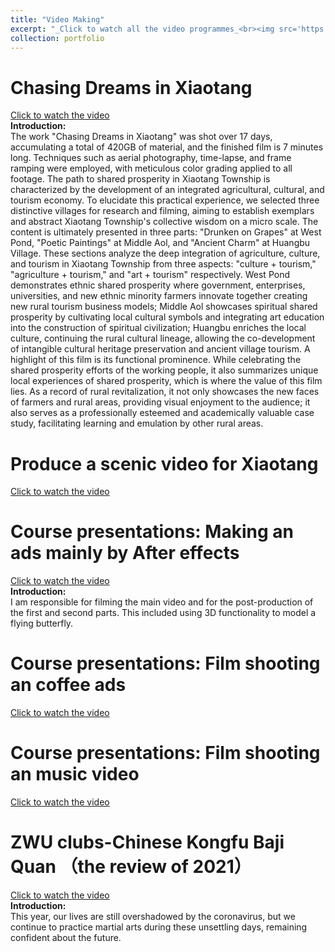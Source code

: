 ```yaml
---
title: "Video Making"
excerpt: "_Click to watch all the video programmes_<br><img src='https://Elena6393.github.io/files/Portfolio-google.png'>"
collection: portfolio
---
```


Chasing Dreams in Xiaotang
==========================
[Click to watch the video](https://drive.google.com/file/d/1UuREPSf0aJM6JNVkVt-gV1odsQi3xW6U/view?usp=drive_link)<br>
**Introduction:** <br>
The work "Chasing Dreams in Xiaotang" was shot over 17 days, accumulating a total of 420GB of material, and the finished film is 7 minutes long. Techniques such as aerial photography, time-lapse, and frame ramping were employed, with meticulous color grading applied to all footage. The path to shared prosperity in Xiaotang Township is characterized by the development of an integrated agricultural, cultural, and tourism economy. To elucidate this practical experience, we selected three distinctive villages for research and filming, aiming to establish exemplars and abstract Xiaotang Township's collective wisdom on a micro scale. The content is ultimately presented in three parts: "Drunken on Grapes" at West Pond, "Poetic Paintings" at Middle Aol, and "Ancient Charm" at Huangbu Village. These sections analyze the deep integration of agriculture, culture, and tourism in Xiaotang Township from three aspects: "culture + tourism," "agriculture + tourism," and "art + tourism" respectively. West Pond demonstrates ethnic shared prosperity where government, enterprises, universities, and new ethnic minority farmers innovate together creating new rural tourism business models; Middle Aol showcases spiritual shared prosperity by cultivating local cultural symbols and integrating art education into the construction of spiritual civilization; Huangbu enriches the local culture, continuing the rural cultural lineage, allowing the co-development of intangible cultural heritage preservation and ancient village tourism. A highlight of this film is its functional prominence. While celebrating the shared prosperity efforts of the working people, it also summarizes unique local experiences of shared prosperity, which is where the value of this film lies. As a record of rural revitalization, it not only showcases the new faces of farmers and rural areas, providing visual enjoyment to the audience; it also serves as a professionally esteemed and academically valuable case study, facilitating learning and emulation by other rural areas.

Produce a scenic video for Xiaotang
==========================
[Click to watch the video](https://article.xuexi.cn/articles/index.html?art_id=10542784820000008615&cdn=https%3A%2F%2Fregion-zhejiang-resource&item_id=10542784820000008615&study_style_id=video_default&t=1657702422018&showmenu=false&ref_read_id=a0e2da33-8516-45e3-819b-cc48a0e0a792_1657801336896&pid=&ptype=-1&source=share&share_to=wx_feed)

Course presentations: Making an ads mainly by After effects
===========================
[Click to watch the video](https://drive.google.com/file/d/1sEPkUoypZ4s7xqbBUkMg0huyhE59JDkV/view?usp=drive_link)<br>
**Introduction:** <br>
I am responsible for filming the main video and for the post-production of the first and second parts. This included using 3D functionality to model a flying butterfly.

Course presentations: Film shooting an coffee ads
===========================
[Click to watch the video](https://drive.google.com/file/d/1r_Fj-0qOouGz_zGeHj4sV0cYTh8BNbgu/view?usp=drive_link)<br>

Course presentations: Film shooting an music video
===========================
[Click to watch the video](https://drive.google.com/file/d/15ek9OIdXtyMaggjUgdHrcsZbsLOT3Ohu/view?usp=drive_link)<br>

ZWU clubs-Chinese Kongfu Baji Quan （the review of 2021）
==========================
[Click to watch the video](https://www.bilibili.com/video/BV1cA411d78p/?spm_id_from=333.337.search-card.all.click&vd_source=728054765ed61d304a42594098b91b68)<br>
**Introduction:** <br>
This year, our lives are still overshadowed by the coronavirus, but we continue to practice martial arts during these unsettling days, remaining confident about the future.
